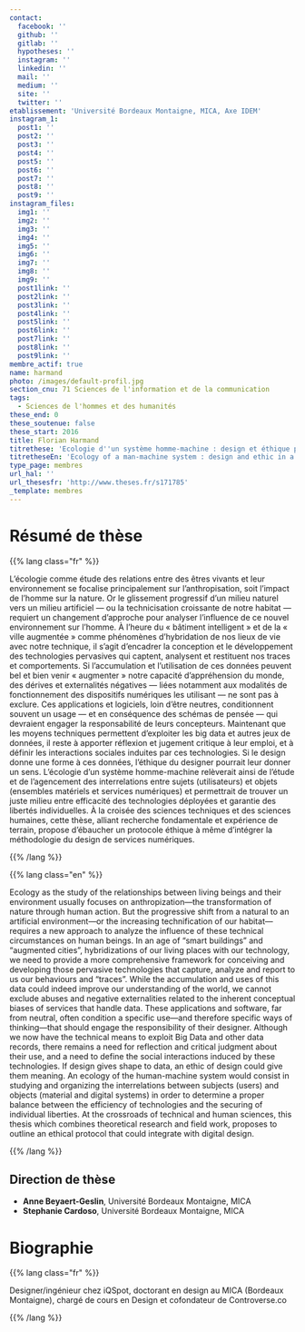 ```yaml
---
contact:
  facebook: ''
  github: ''
  gitlab: ''
  hypotheses: ''
  instagram: ''
  linkedin: ''
  mail: ''
  medium: ''
  site: ''
  twitter: ''
etablissement: 'Université Bordeaux Montaigne, MICA, Axe IDEM'
instagram_1:
  post1: ''
  post2: ''
  post3: ''
  post4: ''
  post5: ''
  post6: ''
  post7: ''
  post8: ''
  post9: ''
instagram_files:
  img1: ''
  img2: ''
  img3: ''
  img4: ''
  img5: ''
  img6: ''
  img7: ''
  img8: ''
  img9: ''
  post1link: ''
  post2link: ''
  post3link: ''
  post4link: ''
  post5link: ''
  post6link: ''
  post7link: ''
  post8link: ''
  post9link: ''
membre_actif: true
name: harmand
photo: /images/default-profil.jpg
section_cnu: 71 Sciences de l'information et de la communication
tags:
  - Sciences de l'hommes et des humanités
these_end: 0
these_soutenue: false
these_start: 2016
title: Florian Harmand
titrethese: 'Ecologie d''un système homme-machine : design et éthique pour un projet R & D'
titretheseEn: 'Ecology of a man-machine system : design and ethic in a R&D project'
type_page: membres
url_hal: ''
url_thesesfr: 'http://www.theses.fr/s171785'
_template: membres
---
```


<!-- Supprimer les parties non remplies (supprimer les blocks de lang s'il n'y a pas deux langues). Tu es libre d'ajouter ce que tu veux à cette partie -->

# Résumé de thèse

{{% lang class="fr" %}}

L’écologie comme étude des relations entre des êtres vivants et leur environnement se focalise principalement sur l’anthropisation, soit l’impact de l’homme sur la nature. Or le glissement progressif d’un milieu naturel vers un milieu artificiel — ou la technicisation croissante de notre habitat — requiert un changement d’approche pour analyser l’influence de ce nouvel environnement sur l’homme. À l’heure du « bâtiment intelligent » et de la « ville augmentée » comme phénomènes d’hybridation de nos lieux de vie avec notre technique, il s’agit d’encadrer la conception et le développement des technologies pervasives qui captent, analysent et restituent nos traces et comportements. Si l’accumulation et l’utilisation de ces données peuvent bel et bien venir « augmenter » notre capacité d’appréhension du monde, des dérives et externalités négatives — liées notamment aux modalités de fonctionnement des dispositifs numériques les utilisant — ne sont pas à exclure. Ces applications et logiciels, loin d’être neutres, conditionnent souvent un usage — et en conséquence des schémas de pensée — qui devraient engager la responsabilité de leurs concepteurs. Maintenant que les moyens techniques permettent d’exploiter les big data et autres jeux de données, il reste à apporter réflexion et jugement critique à leur emploi, et à définir les interactions sociales induites par ces technologies. Si le design donne une forme à ces données, l’éthique du designer pourrait leur donner un sens. L’écologie d’un système homme-machine relèverait ainsi de l’étude et de l’agencement des interrelations entre sujets (utilisateurs) et objets (ensembles matériels et services numériques) et permettrait de trouver un juste milieu entre efficacité des technologies déployées et garantie des libertés individuelles. À la croisée des sciences techniques et des sciences humaines, cette thèse, alliant recherche fondamentale et expérience de terrain, propose d’ébaucher un protocole éthique à même d’intégrer la méthodologie du design de services numériques.

{{% /lang %}}

{{% lang class="en" %}}

Ecology as the study of the relationships between living beings and their environment usually focuses on anthropization—the transformation of nature through human action. But the progressive shift from a natural to an artificial environment—or the increasing technification of our habitat—requires a new approach to analyze the influence of these technical circumstances on human beings. In an age of “smart buildings” and “augmented cities”, hybridizations of our living places with our technology, we need to provide a more comprehensive framework for conceiving and developing those pervasive technologies that capture, analyze and report to us our behaviours and “traces”. While the accumulation and uses of this data could indeed improve our understanding of the world, we cannot exclude abuses and negative externalities related to the inherent conceptual biases of services that handle data. These applications and software, far from neutral, often condition a specific use—and therefore specific ways of thinking—that should engage the responsibility of their designer. Although we now have the technical means to exploit Big Data and other data records, there remains a need for reflection and critical judgment about their use, and a need to define the social interactions induced by these technologies. If design gives shape to data, an ethic of design could give them meaning. An ecology of the human-machine system would consist in studying and organizing the interrelations between subjects (users) and objects (material and digital systems) in order to determine a proper balance between the efficiency of technologies and the securing of individual liberties. At the crossroads of technical and human sciences, this thesis which combines theoretical research and field work, proposes to outline an ethical protocol that could integrate with digital design.

{{% /lang %}}

## Direction de thèse

* **Anne Beyaert-Geslin**, Université Bordeaux Montaigne, MICA
* **Stephanie Cardoso**, Université Bordeaux Montaigne, MICA

# Biographie

{{% lang class="fr" %}}

Designer/ingénieur chez iQSpot, doctorant en design au MICA (Bordeaux Montaigne), chargé de cours en Design et cofondateur de Controverse.co

{{% /lang %}}
